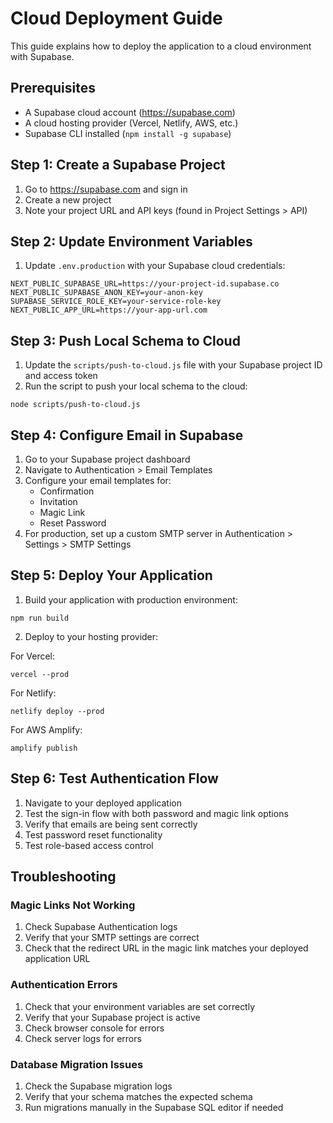 # Cloud Deployment Guide

This guide explains how to deploy the application to a cloud environment with Supabase.

## Prerequisites

- A Supabase cloud account (https://supabase.com)
- A cloud hosting provider (Vercel, Netlify, AWS, etc.)
- Supabase CLI installed (`npm install -g supabase`)

## Step 1: Create a Supabase Project

1. Go to https://supabase.com and sign in
2. Create a new project
3. Note your project URL and API keys (found in Project Settings > API)

## Step 2: Update Environment Variables

1. Update `.env.production` with your Supabase cloud credentials:

```
NEXT_PUBLIC_SUPABASE_URL=https://your-project-id.supabase.co
NEXT_PUBLIC_SUPABASE_ANON_KEY=your-anon-key
SUPABASE_SERVICE_ROLE_KEY=your-service-role-key
NEXT_PUBLIC_APP_URL=https://your-app-url.com
```

## Step 3: Push Local Schema to Cloud

1. Update the `scripts/push-to-cloud.js` file with your Supabase project ID and access token
2. Run the script to push your local schema to the cloud:

```
node scripts/push-to-cloud.js
```

## Step 4: Configure Email in Supabase

1. Go to your Supabase project dashboard
2. Navigate to Authentication > Email Templates
3. Configure your email templates for:
   - Confirmation
   - Invitation
   - Magic Link
   - Reset Password
4. For production, set up a custom SMTP server in Authentication > Settings > SMTP Settings

## Step 5: Deploy Your Application

1. Build your application with production environment:

```
npm run build
```

2. Deploy to your hosting provider:

For Vercel:
```
vercel --prod
```

For Netlify:
```
netlify deploy --prod
```

For AWS Amplify:
```
amplify publish
```

## Step 6: Test Authentication Flow

1. Navigate to your deployed application
2. Test the sign-in flow with both password and magic link options
3. Verify that emails are being sent correctly
4. Test password reset functionality
5. Test role-based access control

## Troubleshooting

### Magic Links Not Working

1. Check Supabase Authentication logs
2. Verify that your SMTP settings are correct
3. Check that the redirect URL in the magic link matches your deployed application URL

### Authentication Errors

1. Check that your environment variables are set correctly
2. Verify that your Supabase project is active
3. Check browser console for errors
4. Check server logs for errors

### Database Migration Issues

1. Check the Supabase migration logs
2. Verify that your schema matches the expected schema
3. Run migrations manually in the Supabase SQL editor if needed
